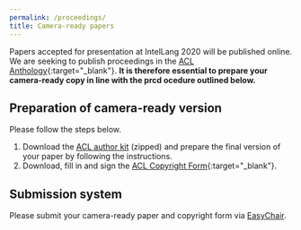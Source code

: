 ```yaml
---
permalink: /proceedings/
title: Camera-ready papers
---
```


Papers accepted for presentation at IntelLang 2020 will be published online. We are seeking to publish proceedings in the [ACL Anthology](https://www.aclweb.org/anthology/){:target="_blank"}. **It is therefore essential to prepare your camera-ready copy in line with the prcd ocedure outlined below.**

## Preparation of camera-ready version

Please follow the steps below.

1. Download the [ACL author kit](https://intellang.github.io/_data/IntelLanG.zip) (zipped) and prepare the final version of your paper by following the instructions.
2. Download, fill in and sign the [ACL Copyright Form](https://github.com/acl-org/ACLPUB/blob/master/doc/authors/ACL-copyright-form.pdf){:target="_blank"}.

## Submission system

Please submit your camera-ready paper and copyright form via [EasyChair](https://easychair.org/conferences/?conf=intellang2020).